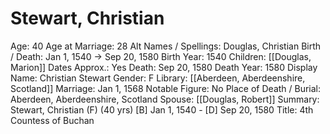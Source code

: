 # Stewart, Christian

Age: 40
Age at Marriage: 28
Alt Names / Spellings: Douglas, Christian
Birth / Death: Jan 1, 1540 → Sep 20, 1580
Birth Year: 1540
Children: [[Douglas, Marion]]
Dates Approx.: Yes
Death: Sep 20, 1580
Death Year: 1580
Display Name: Christian Stewart
Gender: F
Library: [[Aberdeen, Aberdeenshire, Scotland]]
Marriage: Jan 1, 1568
Notable Figure: No
Place of Death / Burial: Aberdeen, Aberdeenshire, Scotland
Spouse: [[Douglas, Robert]]
Summary: Stewart, Christian (F) (40 yrs)
[B] Jan 1, 1540 - [D] Sep 20, 1580
Title: 4th Countess of Buchan